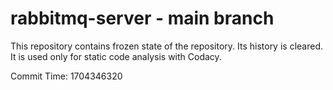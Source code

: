 # rabbitmq-server - main branch

This repository contains frozen state of the repository.
Its history is cleared. It is used only for static code
analysis with Codacy.

Commit Time: 1704346320